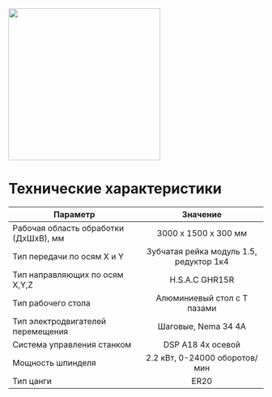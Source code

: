 <img src="https://i.imgur.com/yyzkPSK.jpg" width="300">

# Технические характеристики

| Параметр      | Значение      |
| ------------- |:-------------:|
| Рабочая область обработки (ДхШхВ), мм  | 3000 x 1500 x 300 мм   |
| Тип передачи по осям X и Y | Зубчатая рейка модуль 1.5, редуктор 1к4    |
| Тип направляющих по осям X,Y,Z | H.S.A.C GHR15R |
| Тип рабочего стола | Алюминиевый стол с T пазами |
| Тип электродвигателей перемещения | Шаговые, Nema 34 4A |
| Система управления станком | DSP A18 4x осевой |
| Мощность шпинделя | 2.2 кВт, 0-24000 оборотов/мин |
| Тип цанги | ER20 |